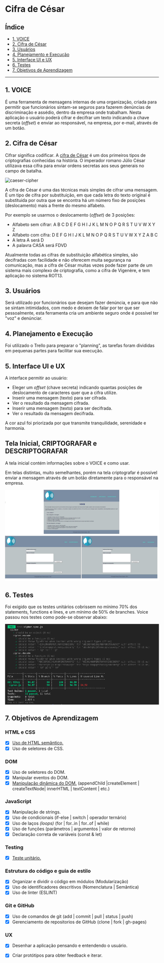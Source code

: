 # Cifra de César

## Índice

* [1. VOICE](#1-voice)
* [2. Cifra de César](#2-cifra-de-cesar) 
* [3. Usuários](#3-Usuários)
* [4. Planejamento e Execução](#4-planejamento-e-execução)
* [5. Interface UI e UX](#5-Interface-UI-e-UX)
* [6. Testes](#6-Testes)
* [7. Objetivos de Aprendizagem](#7-objetivos-de-aprendizagem)

***


## 1. VOICE

É uma ferramenta de mensagens internas de uma organização, criada para permitir 
que funcionários sintam-se seguros para fazerem denúncias de discriminação e 
assédio, dentro da empresa onde trabalham.
Nesta aplicação o usuário poderá cifrar e decifrar um texto indicando a chave 
secreta (_offset_) e enviar ao responsável, na empresa, por e-mail, através 
de um botão.

## 2. Cifra de César

Cifrar significa codificar. A [cifra de
César](https://pt.wikipedia.org/wiki/Cifra_de_C%C3%A9sar) é um dos primeiros
tipos de criptografias conhecidas na história. O imperador romano Júlio César
utilizava essa cifra para enviar ordens secretas aos seus generais no campo de
batalha.

![caeser-cipher](https://user-images.githubusercontent.com/11894994/60990999-07ffdb00-a320-11e9-87d0-b7c291bc4cd1.png)

A cifra de César é uma das técnicas mais simples de cifrar uma mensagem. É um
tipo de cifra por substituição, em que cada letra do texto original é
substituida por outra que se encontra há um número fixo de posições
(deslocamento) mais a frente do mesmo alfabeto.

Por exemplo se usarmos o deslocamento (_offset_) de 3 posições:

* Alfabeto sem cifrar: A B C D E F G H I J K L M N O P Q R S T U V W X Y Z
* Alfabeto com cifra:  D E F G H I J K L M N O P Q R S T U V W X Y Z A B C
* A letra A será D
* A palavra CASA será FDVD

Atualmente todas as cifras de substituição alfabética simples, são decifradas
com facilidade e não oferecem muita segurança na comunicação, mas a cifra de César
muitas vezes pode fazer parte de um sistema mais complexo de criptografia, como
a cifra de Vigenère, e tem aplicação no sistema ROT13.

## 3. Usuários

Será utilizado por funcionários que desejam fazer denúncia, e para que não se sintam intimidados,
com medo e deixem de falar por ter que ser pessoalmente, esta ferramenta cria um ambiente seguro
onde é possível ter "voz" e denúnciar.

## 4. Planejamento e Execução

Foi utilizado o Trello para preparar o "planning", as tarefas foram divididas em pequenas partes
para facilitar sua execução.

## 5. Interface UI e UX

A interface permitir ao usuário:

* Eleger um _offset_ (chave secreta) indicando quantas posições de deslocamento de caracteres
  quer que a cifra utilize.
* Inserir uma mensagem (texto) para ser cifrada.
* Ver o resultado da mensagem cifrada.
* Inserir uma mensagem (texto) para ser decifrada.
* Ver o resultado da mensagem decifrada.

A cor azul foi priorizada por que transmite tranquilidade, serenidade e harmonia.

## Tela Inicial, CRIPTOGRAFAR e DESCRIPTOGRAFAR

A tela inicial contém informações sobre o VOICE e como usar.

Em telas distintas, muito semelhantes, porém na tela criptografar é possível enviar a mensagem
através de um botão diretamente para o responsável na empresa.

![imagem das telas do VOICE](https://github.com/palomacqueiroz/SAP006-cipher/blob/main/voiceOk.jpg) 

## 6. Testes

Foi exigido que os testes unitários cobrissem no mínimo 70% dos statements, functions e lines, 
e um mínimo de 50% de branches.
Voice passou nos testes como pode-se observar abaixo:

![testes](https://github.com/palomacqueiroz/SAP006-cipher/blob/main/testeVoice.png)

## 7. Objetivos de Aprendizagem

### HTML e CSS

* [X] [Uso de HTML semântico.](https://developer.mozilla.org/pt-BR/docs/Glossario/Semantica#Sem%C3%A2ntica_em_HTML)
* [X] Uso de seletores de CSS.

### DOM

* [X] Uso de seletores do DOM.
* [X] Manipular eventos do DOM.
* [X] [Manipulação dinâmica do DOM.](https://developer.mozilla.org/pt-BR/docs/DOM/Referencia_do_DOM/Introdu%C3%A7%C3%A3o)
(appendChild |createElement | createTextNode| innerHTML | textContent | etc.)

### JavaScript

* [X] Manipulação de strings.
* [X] Uso de condicionais (if-else | switch | operador ternário)
* [X] Uso de laços _(loops)_ (for | for..in | for..of | while)
* [X] Uso de funções (parâmetros | argumentos | valor de retorno)
* [X] Declaração correta de variáveis (const & let)

### Testing

* [X] [Teste unitário.](https://jestjs.io/docs/pt-BR/getting-started)

### Estrutura do código e guia de estilo

* [X] Organizar e dividir o código em módulos (Modularização)
* [X] Uso de identificadores descritivos (Nomenclatura | Semântica)
* [X] Uso de linter (ESLINT)

### Git e GitHub

* [X] Uso de comandos de git (add | commit | pull | status | push)
* [X] Gerenciamento de repositorios de GitHub (clone | fork | gh-pages)

### UX

* [X] Desenhar a aplicação pensando e entendendo o usuário.
* [X] Criar protótipos para obter feedback e iterar.



